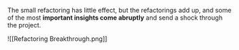 
The small refactoring has little effect, but the refactorings add up, and some of the most **important insights come abruptly** and send a shock through the project.

![[Refactoring Breakthrough.png]]